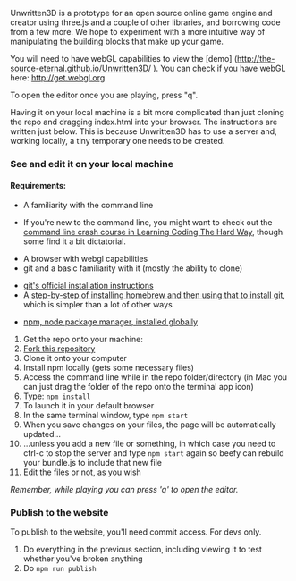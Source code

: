 Unwritten3D is a prototype for an open source online game engine and creator using three.js and a couple of other libraries, and borrowing code from a few more. We hope to experiment with a more intuitive way of manipulating the building blocks that make up your game.

You will need to have webGL capabilities to view the [demo] (http://the-source-eternal.github.io/Unwritten3D/
). You can check if you have webGL here: http://get.webgl.org

To open the editor once you are playing, press "q".

Having it on your local machine is a bit more complicated than just cloning the repo and dragging index.html into your browser. The instructions are written just below. This is because Unwritten3D has to use a server and, working locally, a tiny temporary one needs to be created.

### See and edit it on your local machine
#### Requirements:
* A familiarity with the command line
 - If you're new to the command line, you might want to check out the [command line crash course in Learning Coding The Hard Way](http://learncodethehardway.org/cli/book/cli-crash-course.html), though some find it a bit dictatorial.
* A browser with webgl capabilities
* git and a basic familiarity with it (mostly the ability to clone)
 - [git's official installation instructions](http://git-scm.com/book/en/Getting-Started-Installing-Git)
 - A [step-by-step of installing homebrew and then using that to install git](http://vimeo.com/14649488), which is simpler than a lot of other ways
* [npm, node package manager, installed globally](http://nodejs.org)

1) Get the repo onto your machine:
 1) [Fork this repository](https://help.github.com/articles/fork-a-repo)
 2) Clone it onto your computer
2) Install npm locally (gets some necessary files) 
 1) Access the command line while in the repo folder/directory  (in Mac you can just drag the folder of the repo onto the terminal app icon)
 2) Type: ```npm install```
3) To launch it in your default browser
 1) In the same terminal window, type ```npm start```
 2) When you save changes on your files, the page will be automatically updated...
 3) ...unless you add a new file or something, in which case you need to ctrl-c to stop the server and type ```npm start``` again so beefy can rebuild your bundle.js to include that new file
4) Edit the files or not, as you wish

_Remember, while playing you can press 'q' to open the editor._

### Publish to the website
To publish to the website, you'll need commit access. For devs only.

1) Do everything in the previous section, including viewing it to test whether you've broken anything
2) Do ```npm run publish```
